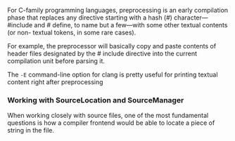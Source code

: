 For C-family programming languages, preprocessing is an early compilation phase that replaces any directive starting with a hash (#) character—#include and  # define, to name but a few—with some other textual contents (or non- textual tokens, in some rare cases).

For example, the preprocessor will basically copy and paste contents of header files designated by the # include directive into the current compilation unit before parsing it.

The `-E` command-line option for clang is pretty useful for printing textual content right after preprocessing

### Working with SourceLocation and SourceManager
When working closely with source files, one of the most fundamental questions is how a compiler frontend would be able to locate a piece of string in the file.

